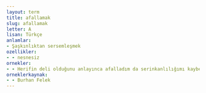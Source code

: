 ```yaml
---
layout: term
title: afallamak
slug: afallamak
letter: A
lisan: Türkçe
anlamlar:
- Şaşkınlıktan sersemleşmek
ozellikler:
- - nesnesiz
ornekler:
- - Herifin deli olduğunu anlayınca afalladım da serinkanlılığımı kaybetmedim.
orneklerkaynak:
- - Burhan Felek
---
```

